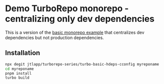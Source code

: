 # Demo TurboRepo monorepo - centralizing only dev dependencies

This is a version of the [basic monorepo example](https://github.com/vercel/turbo/tree/main/examples/basic) that centralizes dev dependencies but not production dependencies.

## Installation

```sh
npx degit jtlapp/turborepo-series/turbo-basic-hdeps-cconfig myreponame
cd myreponame
pnpm install
turbo build
```